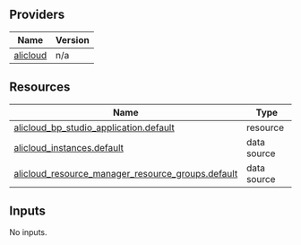 <!-- BEGIN_TF_DOCS -->
## Providers

| Name | Version |
|------|---------|
| <a name="provider_alicloud"></a> [alicloud](#provider\_alicloud) | n/a |

## Resources

| Name | Type |
|------|------|
| [alicloud_bp_studio_application.default](https://registry.terraform.io/providers/hashicorp/alicloud/latest/docs/resources/bp_studio_application) | resource |
| [alicloud_instances.default](https://registry.terraform.io/providers/hashicorp/alicloud/latest/docs/data-sources/instances) | data source |
| [alicloud_resource_manager_resource_groups.default](https://registry.terraform.io/providers/hashicorp/alicloud/latest/docs/data-sources/resource_manager_resource_groups) | data source |

## Inputs

No inputs.
<!-- END_TF_DOCS -->    